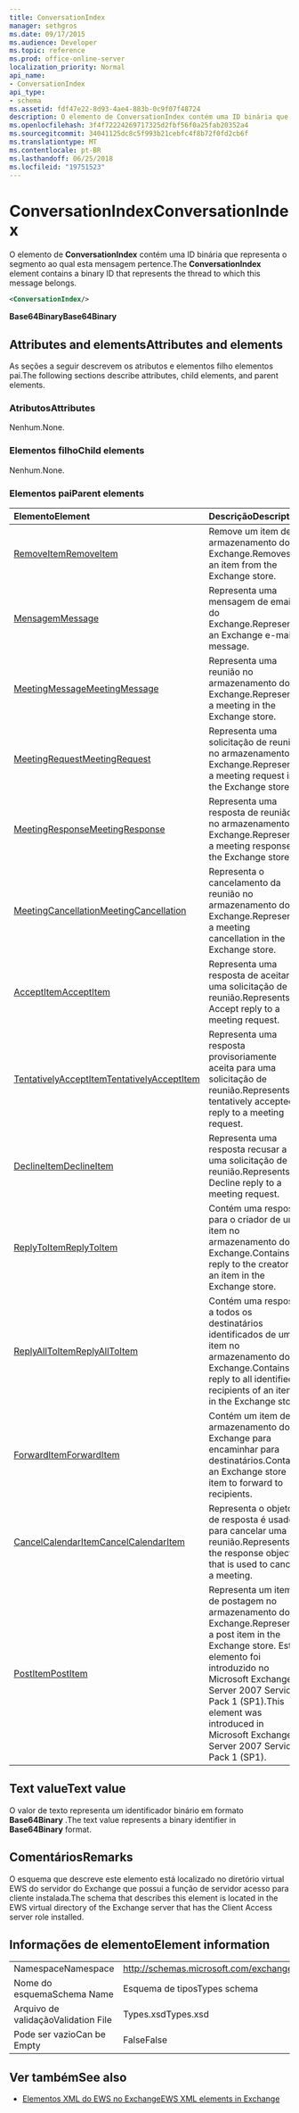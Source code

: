 ```yaml
---
title: ConversationIndex
manager: sethgros
ms.date: 09/17/2015
ms.audience: Developer
ms.topic: reference
ms.prod: office-online-server
localization_priority: Normal
api_name:
- ConversationIndex
api_type:
- schema
ms.assetid: fdf47e22-8d93-4ae4-883b-0c9f07f48724
description: O elemento de ConversationIndex contém uma ID binária que representa o segmento ao qual esta mensagem pertence.
ms.openlocfilehash: 3f4f72224269717325d2fbf56f0a25fab20352a4
ms.sourcegitcommit: 34041125dc8c5f993b21cebfc4f8b72f0fd2cb6f
ms.translationtype: MT
ms.contentlocale: pt-BR
ms.lasthandoff: 06/25/2018
ms.locfileid: "19751523"
---
```

# <a name="conversationindex"></a><span data-ttu-id="b21f8-103">ConversationIndex</span><span class="sxs-lookup"><span data-stu-id="b21f8-103">ConversationIndex</span></span>

<span data-ttu-id="b21f8-104">O elemento de **ConversationIndex** contém uma ID binária que representa o segmento ao qual esta mensagem pertence.</span><span class="sxs-lookup"><span data-stu-id="b21f8-104">The **ConversationIndex** element contains a binary ID that represents the thread to which this message belongs.</span></span> 
  
```xml
<ConversationIndex/>
```

 <span data-ttu-id="b21f8-105">**Base64Binary**</span><span class="sxs-lookup"><span data-stu-id="b21f8-105">**Base64Binary**</span></span>
## <a name="attributes-and-elements"></a><span data-ttu-id="b21f8-106">Attributes and elements</span><span class="sxs-lookup"><span data-stu-id="b21f8-106">Attributes and elements</span></span>

<span data-ttu-id="b21f8-107">As seções a seguir descrevem os atributos e elementos filho elementos pai.</span><span class="sxs-lookup"><span data-stu-id="b21f8-107">The following sections describe attributes, child elements, and parent elements.</span></span>
  
### <a name="attributes"></a><span data-ttu-id="b21f8-108">Atributos</span><span class="sxs-lookup"><span data-stu-id="b21f8-108">Attributes</span></span>

<span data-ttu-id="b21f8-109">Nenhum.</span><span class="sxs-lookup"><span data-stu-id="b21f8-109">None.</span></span>
  
### <a name="child-elements"></a><span data-ttu-id="b21f8-110">Elementos filho</span><span class="sxs-lookup"><span data-stu-id="b21f8-110">Child elements</span></span>

<span data-ttu-id="b21f8-111">Nenhum.</span><span class="sxs-lookup"><span data-stu-id="b21f8-111">None.</span></span>
  
### <a name="parent-elements"></a><span data-ttu-id="b21f8-112">Elementos pai</span><span class="sxs-lookup"><span data-stu-id="b21f8-112">Parent elements</span></span>

|<span data-ttu-id="b21f8-113">**Elemento**</span><span class="sxs-lookup"><span data-stu-id="b21f8-113">**Element**</span></span>|<span data-ttu-id="b21f8-114">**Descrição**</span><span class="sxs-lookup"><span data-stu-id="b21f8-114">**Description**</span></span>|
|:-----|:-----|
|[<span data-ttu-id="b21f8-115">RemoveItem</span><span class="sxs-lookup"><span data-stu-id="b21f8-115">RemoveItem</span></span>](removeitem.md) <br/> |<span data-ttu-id="b21f8-116">Remove um item de armazenamento do Exchange.</span><span class="sxs-lookup"><span data-stu-id="b21f8-116">Removes an item from the Exchange store.</span></span>  <br/> |
|[<span data-ttu-id="b21f8-117">Mensagem</span><span class="sxs-lookup"><span data-stu-id="b21f8-117">Message</span></span>](message-ex15websvcsotherref.md) <br/> |<span data-ttu-id="b21f8-118">Representa uma mensagem de email do Exchange.</span><span class="sxs-lookup"><span data-stu-id="b21f8-118">Represents an Exchange e-mail message.</span></span>  <br/> |
|[<span data-ttu-id="b21f8-119">MeetingMessage</span><span class="sxs-lookup"><span data-stu-id="b21f8-119">MeetingMessage</span></span>](meetingmessage.md) <br/> |<span data-ttu-id="b21f8-120">Representa uma reunião no armazenamento do Exchange.</span><span class="sxs-lookup"><span data-stu-id="b21f8-120">Represents a meeting in the Exchange store.</span></span>  <br/> |
|[<span data-ttu-id="b21f8-121">MeetingRequest</span><span class="sxs-lookup"><span data-stu-id="b21f8-121">MeetingRequest</span></span>](meetingrequest.md) <br/> |<span data-ttu-id="b21f8-122">Representa uma solicitação de reunião no armazenamento do Exchange.</span><span class="sxs-lookup"><span data-stu-id="b21f8-122">Represents a meeting request in the Exchange store.</span></span>  <br/> |
|[<span data-ttu-id="b21f8-123">MeetingResponse</span><span class="sxs-lookup"><span data-stu-id="b21f8-123">MeetingResponse</span></span>](meetingresponse.md) <br/> |<span data-ttu-id="b21f8-124">Representa uma resposta de reunião no armazenamento do Exchange.</span><span class="sxs-lookup"><span data-stu-id="b21f8-124">Represents a meeting response in the Exchange store.</span></span>  <br/> |
|[<span data-ttu-id="b21f8-125">MeetingCancellation</span><span class="sxs-lookup"><span data-stu-id="b21f8-125">MeetingCancellation</span></span>](meetingcancellation.md) <br/> |<span data-ttu-id="b21f8-126">Representa o cancelamento da reunião no armazenamento do Exchange.</span><span class="sxs-lookup"><span data-stu-id="b21f8-126">Represents a meeting cancellation in the Exchange store.</span></span>  <br/> |
|[<span data-ttu-id="b21f8-127">AcceptItem</span><span class="sxs-lookup"><span data-stu-id="b21f8-127">AcceptItem</span></span>](acceptitem.md) <br/> |<span data-ttu-id="b21f8-128">Representa uma resposta de aceitar a uma solicitação de reunião.</span><span class="sxs-lookup"><span data-stu-id="b21f8-128">Represents an Accept reply to a meeting request.</span></span>  <br/> |
|[<span data-ttu-id="b21f8-129">TentativelyAcceptItem</span><span class="sxs-lookup"><span data-stu-id="b21f8-129">TentativelyAcceptItem</span></span>](tentativelyacceptitem.md) <br/> |<span data-ttu-id="b21f8-130">Representa uma resposta provisoriamente aceita para uma solicitação de reunião.</span><span class="sxs-lookup"><span data-stu-id="b21f8-130">Represents a tentatively accepted reply to a meeting request.</span></span>  <br/> |
|[<span data-ttu-id="b21f8-131">DeclineItem</span><span class="sxs-lookup"><span data-stu-id="b21f8-131">DeclineItem</span></span>](declineitem.md) <br/> |<span data-ttu-id="b21f8-132">Representa uma resposta recusar a uma solicitação de reunião.</span><span class="sxs-lookup"><span data-stu-id="b21f8-132">Represents a Decline reply to a meeting request.</span></span>  <br/> |
|[<span data-ttu-id="b21f8-133">ReplyToItem</span><span class="sxs-lookup"><span data-stu-id="b21f8-133">ReplyToItem</span></span>](replytoitem.md) <br/> |<span data-ttu-id="b21f8-134">Contém uma resposta para o criador de um item no armazenamento do Exchange.</span><span class="sxs-lookup"><span data-stu-id="b21f8-134">Contains a reply to the creator of an item in the Exchange store.</span></span>  <br/> |
|[<span data-ttu-id="b21f8-135">ReplyAllToItem</span><span class="sxs-lookup"><span data-stu-id="b21f8-135">ReplyAllToItem</span></span>](replyalltoitem.md) <br/> |<span data-ttu-id="b21f8-136">Contém uma resposta a todos os destinatários identificados de um item no armazenamento do Exchange.</span><span class="sxs-lookup"><span data-stu-id="b21f8-136">Contains a reply to all identified recipients of an item in the Exchange store.</span></span>  <br/> |
|[<span data-ttu-id="b21f8-137">ForwardItem</span><span class="sxs-lookup"><span data-stu-id="b21f8-137">ForwardItem</span></span>](forwarditem.md) <br/> |<span data-ttu-id="b21f8-138">Contém um item de armazenamento do Exchange para encaminhar para destinatários.</span><span class="sxs-lookup"><span data-stu-id="b21f8-138">Contains an Exchange store item to forward to recipients.</span></span>  <br/> |
|[<span data-ttu-id="b21f8-139">CancelCalendarItem</span><span class="sxs-lookup"><span data-stu-id="b21f8-139">CancelCalendarItem</span></span>](cancelcalendaritem.md) <br/> |<span data-ttu-id="b21f8-140">Representa o objeto de resposta é usado para cancelar uma reunião.</span><span class="sxs-lookup"><span data-stu-id="b21f8-140">Represents the response object that is used to cancel a meeting.</span></span>  <br/> |
|[<span data-ttu-id="b21f8-141">PostItem</span><span class="sxs-lookup"><span data-stu-id="b21f8-141">PostItem</span></span>](postitem.md) <br/> |<span data-ttu-id="b21f8-142">Representa um item de postagem no armazenamento do Exchange.</span><span class="sxs-lookup"><span data-stu-id="b21f8-142">Represents a post item in the Exchange store.</span></span> <span data-ttu-id="b21f8-143">Este elemento foi introduzido no Microsoft Exchange Server 2007 Service Pack 1 (SP1).</span><span class="sxs-lookup"><span data-stu-id="b21f8-143">This element was introduced in Microsoft Exchange Server 2007 Service Pack 1 (SP1).</span></span>  <br/> |
   
## <a name="text-value"></a><span data-ttu-id="b21f8-144">Text value</span><span class="sxs-lookup"><span data-stu-id="b21f8-144">Text value</span></span>

<span data-ttu-id="b21f8-145">O valor de texto representa um identificador binário em formato **Base64Binary** .</span><span class="sxs-lookup"><span data-stu-id="b21f8-145">The text value represents a binary identifier in **Base64Binary** format.</span></span> 
  
## <a name="remarks"></a><span data-ttu-id="b21f8-146">Comentários</span><span class="sxs-lookup"><span data-stu-id="b21f8-146">Remarks</span></span>

<span data-ttu-id="b21f8-147">O esquema que descreve este elemento está localizado no diretório virtual EWS do servidor do Exchange que possui a função de servidor acesso para cliente instalada.</span><span class="sxs-lookup"><span data-stu-id="b21f8-147">The schema that describes this element is located in the EWS virtual directory of the Exchange server that has the Client Access server role installed.</span></span>
  
## <a name="element-information"></a><span data-ttu-id="b21f8-148">Informações de elemento</span><span class="sxs-lookup"><span data-stu-id="b21f8-148">Element information</span></span>

|||
|:-----|:-----|
|<span data-ttu-id="b21f8-149">Namespace</span><span class="sxs-lookup"><span data-stu-id="b21f8-149">Namespace</span></span>  <br/> |http://schemas.microsoft.com/exchange/services/2006/types  <br/> |
|<span data-ttu-id="b21f8-150">Nome do esquema</span><span class="sxs-lookup"><span data-stu-id="b21f8-150">Schema Name</span></span>  <br/> |<span data-ttu-id="b21f8-151">Esquema de tipos</span><span class="sxs-lookup"><span data-stu-id="b21f8-151">Types schema</span></span>  <br/> |
|<span data-ttu-id="b21f8-152">Arquivo de validação</span><span class="sxs-lookup"><span data-stu-id="b21f8-152">Validation File</span></span>  <br/> |<span data-ttu-id="b21f8-153">Types.xsd</span><span class="sxs-lookup"><span data-stu-id="b21f8-153">Types.xsd</span></span>  <br/> |
|<span data-ttu-id="b21f8-154">Pode ser vazio</span><span class="sxs-lookup"><span data-stu-id="b21f8-154">Can be Empty</span></span>  <br/> |<span data-ttu-id="b21f8-155">False</span><span class="sxs-lookup"><span data-stu-id="b21f8-155">False</span></span>  <br/> |
   
## <a name="see-also"></a><span data-ttu-id="b21f8-156">Ver também</span><span class="sxs-lookup"><span data-stu-id="b21f8-156">See also</span></span>



- [<span data-ttu-id="b21f8-157">Elementos XML do EWS no Exchange</span><span class="sxs-lookup"><span data-stu-id="b21f8-157">EWS XML elements in Exchange</span></span>](ews-xml-elements-in-exchange.md)

